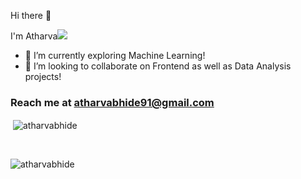 Hi there 👋

I'm Atharva![](https://komarev.com/ghpvc/?username=atharvabhide)

- 🌱 I’m currently exploring Machine Learning!
- 👯 I’m looking to collaborate on Frontend as well as Data Analysis projects!

<h3>Reach me at <a href="mailto:atharvabhide91@gmail.com">atharvabhide91@gmail.com</a></h3>

<p>&nbsp;<img align="center" src="https://github-readme-stats.vercel.app/api?username=atharvabhide&show_icons=true&locale=en&theme=gotham" alt="atharvabhide" /></p>
<br>

<p><img align="left" src="https://github-readme-stats.vercel.app/api/top-langs?username=atharvabhide&show_icons=true&locale=en&layout=compact&theme=gotham" alt="atharvabhide" /></p>
